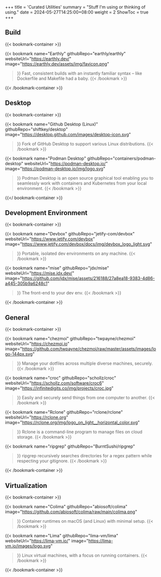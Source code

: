 +++
title = 'Curated Utilities'
summary = "Stuff I'm using or thinking of using."
date = 2024-05-27T14:25:00+08:00
weight = 2
ShowToc = true
+++

## Build

{{< bookmark-container >}}

  {{< bookmark name="Earthly" 
      githubRepo="earthly/earthly" 
      websiteUrl="https://earthly.dev/" 
      image="https://earthly.dev/assets/img/favicon.png" 
  >}} 
    Fast, consistent builds with an instantly familiar syntax – like Dockerfile and Makefile had a baby.
  {{< /bookmark >}}

{{< /bookmark-container >}}

## Desktop

{{< bookmark-container >}}

  {{< bookmark name="Github Desktop (Linux)" 
      githubRepo="shiftkey/desktop" 
      image="https://desktop.github.com/images/desktop-icon.svg" 
  >}} 
    Fork of GitHub Desktop to support various Linux distributions.
  {{< /bookmark >}}

  {{< bookmark name="Podman Desktop" 
      githubRepo="containers/podman-desktop" 
      websiteUrl="https://podman-desktop.io/" 
      image="https://podman-desktop.io/img/logo.svg" 
  >}} 
    Podman Desktop is an open source graphical tool enabling you to seamlessly work with containers and Kubernetes from your local environment.
  {{< /bookmark >}}

{{</ bookmark-container >}}

## Development Environment

{{< bookmark-container >}}

  {{< bookmark name="Devbox" 
      githubRepo="jetify-com/devbox" 
      websiteUrl="https://www.jetify.com/devbox" 
      image="https://www.jetify.com/devbox/docs/img/devbox_logo_light.svg" 
  >}} 
    Portable, isolated dev environments on any machine.
  {{< /bookmark >}}

  {{< bookmark name="mise" 
      githubRepo="jdx/mise" 
      websiteUrl="https://mise.jdx.dev/" 
      image="https://github.com/jdx/mise/assets/216188/27a8ea18-9383-4d86-a445-305b9a6248c1" 
  >}} 
    The front-end to your dev env.
  {{< /bookmark >}}

{{< /bookmark-container >}}

## General

{{< bookmark-container >}}

  {{< bookmark name="chezmoi" 
      githubRepo="twpayne/chezmoi" 
      websiteUrl="https://chezmoi.io" 
      image="https://github.com/twpayne/chezmoi/raw/master/assets/images/logo-144px.svg" 
  >}} 
    Manage your dotfiles across multiple diverse machines, securely.
  {{< /bookmark >}}

  {{< bookmark name="croc" 
      githubRepo="schollz/croc" 
      websiteUrl="https://schollz.com/software/croc6" 
      image="https://infinitedigits.co/img/projects/croc.jpg" 
  >}} 
    Easily and securely send things from one computer to another.
  {{< /bookmark >}}

  {{< bookmark name="Rclone" 
      githubRepo="rclone/rclone" 
      websiteUrl="https://rclone.org" 
      image="https://rclone.org/img/logo_on_light__horizontal_color.svg" 
  >}} 
    Rclone is a command-line program to manage files on cloud storage.
  {{< /bookmark >}}

  {{< bookmark name="ripgrep" 
      githubRepo="BurntSushi/ripgrep" 
  >}} 
    ripgrep recursively searches directories for a regex pattern while respecting your gitignore.
  {{< /bookmark >}}

{{< /bookmark-container >}}

## Virtualization

{{< bookmark-container >}}

  {{< bookmark name="Colima" 
      githubRepo="abiosoft/colima" 
      image="https://github.com/abiosoft/colima/raw/main/colima.png" 
  >}} 
    Container runtimes on macOS (and Linux) with minimal setup.
  {{< /bookmark >}}

  {{< bookmark name="Lima" 
      githubRepo="lima-vm/lima" 
      websiteUrl="https://lima-vm.io/" 
      image="https://lima-vm.io/images/logo.svg" 
  >}} 
    Linux virtual machines, with a focus on running containers.
  {{< /bookmark >}}

{{< /bookmark-container >}}
